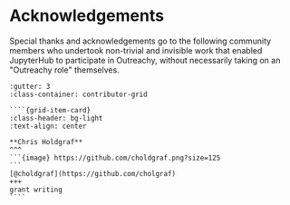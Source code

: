 # Acknowledgements

Special thanks and acknowledgements go to the following community members who
undertook non-trivial and invisible work that enabled JupyterHub to participate
in Outreachy, without necessarily taking on an "Outreachy role" themselves.

`````{grid} 1 2 3 3
:gutter: 3
:class-container: contributor-grid

````{grid-item-card}
:class-header: bg-light
:text-align: center

**Chris Holdgraf**
^^^
```{image} https://github.com/choldgraf.png?size=125
```
[@choldgraf](https://github.com/cholgraf)
+++
grant writing
````
`````
